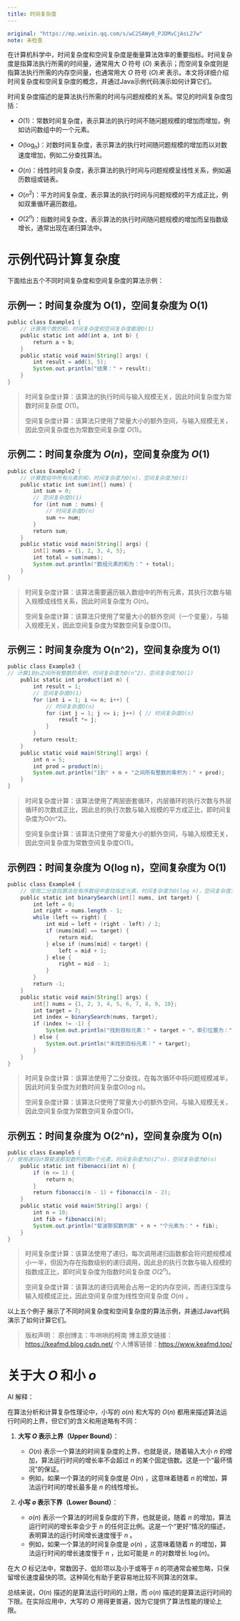 ```yaml
---
title: 时间复杂度
---
```

```yaml
original: "https://mp.weixin.qq.com/s/wC2SAWy0_PJDMvCjAsL27w"
note: 未检查
```

在计算机科学中，时间复杂度和空间复杂度是衡量算法效率的重要指标。时间复杂度是指算法执行所需的时间量，通常用大 $O$ 符号 $(O)$ 来表示；而空间复杂度则是指算法执行所需的内存空间量，也通常用大 $O$ 符号 $(O)来$ 表示。本文将详细介绍时间复杂度和空间复杂度的概念，并通过Java示例代码演示如何计算它们。

时间复杂度描述的是算法执行所需的时间与问题规模的关系。常见的时间复杂度包括：

- $O(1)$：常数时间复杂度，表示算法的执行时间不随问题规模的增加而增加，例如访问数组中的一个元素。
    
- $O(\log_n)$：对数时间复杂度，表示算法的执行时间随问题规模的增加而以对数速度增加，例如二分查找算法。
    
- $O(n)$：线性时间复杂度，表示算法的执行时间与问题规模呈线性关系，例如遍历数组或链表。
    
- $O(n^2)$：平方时间复杂度，表示算法的执行时间与问题规模的平方成正比，例如双重循环遍历数组。
    
- $O(2^n)$：指数时间复杂度，表示算法的执行时间随问题规模的增加而呈指数级增长，通常出现在递归算法中。

# 示例代码计算复杂度

下面给出五个不同时间复杂度和空间复杂度的算法示例：

## 示例一：时间复杂度为 O(1)，空间复杂度为 O(1)

```java
public class Example1 {          
	// 计算两个数的和，时间复杂度和空间复杂度都是O(1)       
	public static int add(int a, int b) {           
		return a + b;       
	}          
	public static void main(String[] args) {           
		int result = add(3, 5);           
		System.out.println("结果：" + result);       
	}   
}   
```

> 时间复杂度计算：该算法的执行时间与输入规模无关，因此时间复杂度为常数时间复杂度 $O(1)$。 
> 
> 空间复杂度计算：该算法只使用了常量大小的额外空间，与输入规模无关，因此空间复杂度也为常数空间复杂度 $O(1)$。

## 示例二：时间复杂度为 $O(n)$，空间复杂度为 $O(1)$

```java
public class Example2 {          
	// 计算数组中所有元素的和，时间复杂度为O(n)，空间复杂度为O(1)       
	public static int sum(int[] nums) {           
		int sum = 0; 
		// 空间复杂度O(1)           
		for (int num : nums) { 
			// 时间复杂度O(n)               
			sum += num;           
		}           
		return sum;       
	}          
	public static void main(String[] args) {           
		int[] nums = {1, 2, 3, 4, 5};           
		int total = sum(nums);           
		System.out.println("数组元素的和为：" + total);       
	}   
}   
```


> 时间复杂度计算：该算法需要遍历输入数组中的所有元素，其执行次数与输入规模成线性关系，因此时间复杂度为 $O(n)$。 
> 
> 空间复杂度计算：该算法只使用了常量大小的额外空间（一个变量），与输入规模无关，因此空间复杂度为常数空间复杂度O(1)。

## 示例三：时间复杂度为 O(n^2)，空间复杂度为 O(1)

```java
public class Example3 {          
// 计算1到n之间所有整数的乘积，时间复杂度为O(n^2)，空间复杂度为O(1)   
	public static int product(int n) {           
		int result = 1; 
		// 空间复杂度O(1)           
		for (int i = 1; i <= n; i++) { 
			// 时间复杂度O(n)               
			for (int j = 1; j <= i; j++) { // 时间复杂度O(n)                   
				result *= j;               
			}           
		}           
		return result;       
	}          
	public static void main(String[] args) {           
		int n = 5;           
		int prod = product(n);           
		System.out.println("1到" + n + "之间所有整数的乘积为：" + prod);       
	}   
}   
```


> 时间复杂度计算：该算法使用了两层嵌套循环，内层循环的执行次数与外层循环的次数成正比，因此总的执行次数与输入规模的平方成正比，即时间复杂度为O(n^2)。 
> 
> 空间复杂度计算：该算法只使用了常量大小的额外空间，与输入规模无关，因此空间复杂度为常数空间复杂度O(1)。

## 示例四：时间复杂度为 O(log n)，空间复杂度为 O(1)

```java
public class Example4 {          
	// 使用二分查找算法在有序数组中查找指定元素，时间复杂度为O(log n)，空间复杂度为O(1)  
	public static int binarySearch(int[] nums, int target) {       
		int left = 0;           
		int right = nums.length - 1;           
		while (left <= right) {               
			int mid = left + (right - left) / 2;               
			if (nums[mid] == target) {                   
				return mid;               
			} else if (nums[mid] < target) {                 
				left = mid + 1;               
			} else {                   
				right = mid - 1;               
			}           
		}           
		return -1;       
	}          
	public static void main(String[] args) {
		int[] nums = {1, 2, 3, 4, 5, 6, 7, 8, 9, 10};           
		int target = 7;           
		int index = binarySearch(nums, target);           
		if (index != -1) {               
			System.out.println("找到目标元素：" + target + "，索引位置为：" + index);           
		} else {               
			System.out.println("未找到目标元素：" + target);           
		}       
	}   
}   
```


> 时间复杂度计算：该算法使用了二分查找，在每次循环中将问题规模减半，因此时间复杂度为对数时间复杂度O(log n)。 
> 
> 空间复杂度计算：该算法只使用了常量大小的额外空间，与输入规模无关，因此空间复杂度为常数空间复杂度O(1)。

## 示例五：时间复杂度为 O(2^n)，空间复杂度为 O(n)

```java
public class Example5 {          
// 使用递归计算斐波那契数列的第n个元素，时间复杂度为O(2^n)，空间复杂度为O(n)   
	public static int fibonacci(int n) {           
		if (n <= 1) {               
			return n;           
		}           
		return fibonacci(n - 1) + fibonacci(n - 2);       
	}          
	public static void main(String[] args) {           
		int n = 10;           
		int fib = fibonacci(n);           
		System.out.println("斐波那契数列第" + n + "个元素为：" + fib);       
	}   
}   
```

> 时间复杂度计算：该算法使用了递归，每次调用递归函数都会将问题规模减小一半，但因为存在指数级别的递归调用，因此总的执行次数与输入规模的指数成正比，即时间复杂度为指数时间复杂度 $O(2^n)$。 
> 
> 空间复杂度计算：该算法的递归调用会占用一定的内存空间，而递归深度与输入规模成正比，因此空间复杂度为线性空间复杂度 $O(n)$ 。

以上五个例子 展示了不同时间复杂度和空间复杂度的算法示例，并通过Java代码演示了如何计算它们。


> 版权声明：
> 原创博主：牛哄哄的柯南 
> 博主原文链接：https://keafmd.blog.csdn.net/
> 个人博客链接：https://www.keafmd.top/



# 关于大 $O$ 和小 $o$

AI 解释：

在算法分析和计算复杂性理论中，小写的 $o(n)$ 和大写的 $O(n)$ 都用来描述算法运行时间的上界，但它们的含义和用途略有不同：

1. **大写 $O$ 表示上界（Upper Bound）**：
   - $O(n)$  表示一个算法的时间复杂度的上界，也就是说，随着输入大小 $n$ 的增加，算法运行时间的增长率不会超过 $n$ 的某个固定倍数。这是一个“最坏情况”的保证。
   - 例如，如果一个算法的时间复杂度是 $O(n)$ ，这意味着随着 $n$ 的增加，算法运行时间的增长最多是 $n$ 的线性增长。

2. **小写 $o$ 表示下界（Lower Bound）**：
   - $o(n)$ 表示一个算法的时间复杂度的下界，也就是说，随着 $n$ 的增加，算法运行时间的增长率会少于 $n$ 的任何正比例。这是一个“更好”情况的描述，表明算法的运行时间增长速度慢于 $n$ 。
   - 例如，如果一个算法的时间复杂度是 $o(n)$ ，这意味着随着 $n$ 的增加，算法运行时间的增长速度慢于 $n$ ，比如可能是 $n$ 的对数增长 $\log(n)$。

在大 $O$ 标记法中，常数因子、低阶项以及小于或等于 $n$ 的项通常会被忽略，只保留增长速度最快的项。这种简化有助于更容易地比较不同算法的效率。

总结来说，$O(n)$ 描述的是算法运行时间的上限，而 $o(n)$ 描述的是算法运行时间的下限。在实际应用中，大写的 $O$ 用得更普遍，因为它提供了算法性能的理论上限。